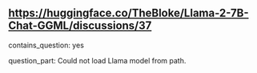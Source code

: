 ## https://huggingface.co/TheBloke/Llama-2-7B-Chat-GGML/discussions/37

contains_question: yes

question_part: Could not load Llama model from path.